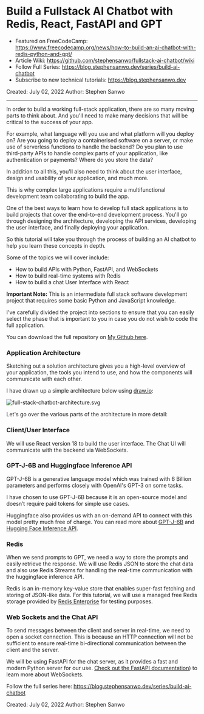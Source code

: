 # Build a Fullstack AI Chatbot with Redis, React, FastAPI and GPT

- Featured on FreeCodeCamp: https://www.freecodecamp.org/news/how-to-build-an-ai-chatbot-with-redis-python-and-gpt/
- Article Wiki: https://github.com/stephensanwo/fullstack-ai-chatbot/wiki
- Follow Full Series: https://blog.stephensanwo.dev/series/build-ai-chatbot
- Subscribe to new technical tutorials: https://blog.stephensanwo.dev

Created: July 02, 2022
Author: Stephen Sanwo

<hr/>

In order to build a working full-stack application, there are so many moving parts to think about. And you'll need to make many decisions that will be critical to the success of your app.

For example, what language will you use and what platform will you deploy on? Are you going to deploy a containerised software on a server, or make use of serverless functions to handle the backend? Do you plan to use third-party APIs to handle complex parts of your application, like authentication or payments? Where do you store the data?

In addition to all this, you'll also need to think about the user interface, design and usability of your application, and much more.

This is why complex large applications require a multifunctional development team collaborating to build the app.

One of the best ways to learn how to develop full stack applications is to build projects that cover the end-to-end development process. You'll go through designing the architecture, developing the API services, developing the user interface, and finally deploying your application.

So this tutorial will take you through the process of building an AI chatbot to help you learn these concepts in depth.

Some of the topics we will cover include:

- How to build APIs with Python, FastAPI, and WebSockets
- How to build real-time systems with Redis
- How to build a chat User Interface with React

**Important Note:**
This is an intermediate full stack software development project that requires some basic Python and JavaScript knowledge.

I've carefully divided the project into sections to ensure that you can easily select the phase that is important to you in case you do not wish to code the full application.

You can download the full repository on [My Github here](https://github.com/stephensanwo/fullstack-ai-chatbot).

### Application Architecture <a name="application-architecture"></a>

Sketching out a solution architecture gives you a high-level overview of your application, the tools you intend to use, and how the components will communicate with each other.

I have drawn up a simple architecture below using [draw.io](http://draw.io):

![full-stack-chatbot-architecture.svg](https://github.com/stephensanwo/fullstack-ai-chatbot/blob/master/docs/full-stack-chatbot-architecture.drawio.svg)

Let's go over the various parts of the architecture in more detail:

### Client/User Interface

We will use React version 18 to build the user interface. The Chat UI will communicate with the backend via WebSockets.

### GPT-J-6B and Huggingface Inference API

GPT-J-6B is a generative language model which was trained with 6 Billion parameters and performs closely with OpenAI's GPT-3 on some tasks.

I have chosen to use GPT-J-6B because it is an open-source model and doesn’t require paid tokens for simple use cases.

Huggingface also provides us with an on-demand API to connect with this model pretty much free of charge. You can read more about [GPT-J-6B](https://huggingface.co/EleutherAI/gpt-j-6B?text=My+name+is+Teven+and+I+am) and [Hugging Face Inference API](https://huggingface.co/inference-api).

### Redis

When we send prompts to GPT, we need a way to store the prompts and easily retrieve the response. We will use Redis JSON to store the chat data and also use Redis Streams for handling the real-time communication with the huggingface inference API.

Redis is an in-memory key-value store that enables super-fast fetching and storing of JSON-like data. For this tutorial, we will use a managed free Redis storage provided by [Redis Enterprise](https://redis.info/3NBGJRT) for testing purposes.

### Web Sockets and the Chat API

To send messages between the client and server in real-time, we need to open a socket connection. This is because an HTTP connection will not be sufficient to ensure real-time bi-directional communication between the client and the server.

We will be using FastAPI for the chat server, as it provides a fast and modern Python server for our use. [Check out the FastAPI documentation](https://fastapi.tiangolo.com/advanced/websockets/?h=web)) to learn more about WebSockets.

Follow the full series here: https://blog.stephensanwo.dev/series/build-ai-chatbot

Created: July 02, 2022
Author: Stephen Sanwo
